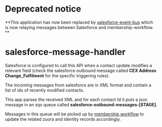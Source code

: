 # Deprecated notice

**This application has now been replaced by [salesforce-event-bus](https://github.com/guardian/support-service-lambdas/tree/main/handlers/salesforce-event-bus) which is now relaying messages between Salesforce and membership-workflow. **

# salesforce-message-handler

Salesforce is configured to call this API when a contact update modifies a relevant field (check the salesforce outbound message called **CEX Address Change_Fulfilment** for the specific triggering rules).

The incoming messages from salesforce are in XML format and contain a list of ids of recently modified contacts. 

This app parses the received XML and for each contact Id it puts a json message in an sqs queue called **salesforce-outbound-messages-[STAGE]**.

Messages in this queue will be picked up by [membership workflow](https://github.com/guardian/membership-workflow) to update the related zuora and identity records accordingly.

